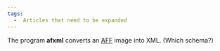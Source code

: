 ```yaml
---
tags:
  -  Articles that need to be expanded
---
```

The program **afxml** converts an [AFF](aff.md) image into XML.
(Which schema?)